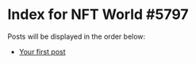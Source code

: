 # Index for NFT World #5797
Posts will be displayed in the order below:

- [Your first post](./001-first.md)

